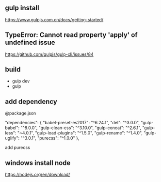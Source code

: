 gulp install
---
https://www.gulpjs.com.cn/docs/getting-started/

TypeError: Cannot read property 'apply' of undefined issue
---
https://github.com/gulpjs/gulp-cli/issues/84

build
---
- gulp dev
- gulp

add dependency
---
@package.json

"dependencies": {
    "babel-preset-es2017": "^6.24.1",
    "del": "^3.0.0",
    "gulp-babel": "^8.0.0",
    "gulp-clean-css": "^3.10.0",
    "gulp-concat": "^2.6.1",
    "gulp-less": "~4.0.1",
    "gulp-load-plugins": "^1.5.0",
    "gulp-rename": "^1.4.0",
    "gulp-uglify": "^3.0.1",
    "purecss": "^1.0.0"
  },

add purecss


windows install node
---
https://nodejs.org/en/download/
